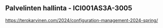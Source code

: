 ## Palvelinten hallinta - ICI001AS3A-3005

https://terokarvinen.com/2024/configuration-management-2024-spring/


